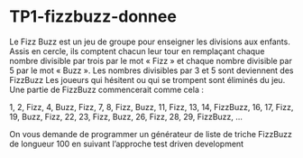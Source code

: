 # TP1-fizzbuzz-donnee

Le Fizz Buzz est un jeu de groupe pour enseigner les divisions aux enfants. Assis en cercle, ils comptent chacun leur tour en remplaçant chaque nombre divisible par trois par le mot « Fizz » et chaque nombre divisible par 5 par le mot « Buzz ». Les nombres divisibles par 3 et 5 sont deviennent des FizzBuzz Les joueurs qui hésitent ou qui se trompent sont éliminés du jeu.
Une partie de FizzBuzz commencerait comme cela : 


1, 2, Fizz, 4, Buzz, Fizz, 7, 8, Fizz, Buzz, 11, Fizz, 13, 14, FizzBuzz, 16, 17, Fizz, 19, Buzz, Fizz, 22, 23, Fizz, Buzz, 26, Fizz, 28, 29, FizzBuzz, …

On vous demande de programmer un générateur de liste de triche FizzBuzz de longueur 100 en suivant l’approche test driven development
